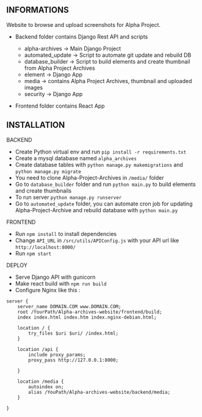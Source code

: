 INFORMATIONS
-----------

Website to browse and upload screenshots for Alpha Project.

- Backend folder contains Django Rest API and scripts
    - alpha-archives -> Main Django Project
    - automated_update -> Script to automate git update and rebuild DB
    - database_builder -> Script to build elements and create thumbnail from Alpha Project Archives
    - element -> Django App
    - media -> contains Alpha Project Archives, thumbnail and uploaded images
    - security -> Django App

- Frontend folder contains React App

INSTALLATION
------------

BACKEND

- Create Python virtual env and run ```pip install -r requirements.txt```
- Create a mysql database named ```alpha_archives```
- Create database tables with ```python manage.py makemigrations``` and ```python manage.py migrate```
- You need to clone Alpha-Project-Archives in ```/media/``` folder
- Go to ```database_builder``` folder and run ```python main.py``` to build elements and create thumbnails
- To run server ```python manage.py runserver```
- Go to ```automated_update``` folder, you can automate cron job for updating Alpha-Project-Archive and rebuild database with ```python main.py```

FRONTEND

- Run ```npm install``` to install dependencies
- Change ```API_URL``` in ```/src/utils/APIConfig.js``` with your API url like ```http://localhost:8000/```
- Run ```npm start```


DEPLOY

- Serve Django API with gunicorn
- Make react build with ```npm run build```
- Configure Nginx like this : 

```
server {
    server_name DOMAIN.COM www.DOMAIN.COM;
    root /YourPath/Alpha-archives-website/frontend/build;
    index index.html index.htm index.nginx-debian.html;

    location / {
        try_files $uri $uri/ /index.html;
    }

    location /api {
        include proxy_params;
        proxy_pass http://127.0.0.1:8000;

    }

    location /media {
        autoindex on;
        alias /YouPath/Alpha-archives-website/backend/media;
    }

}
```
